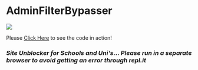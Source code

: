 # AdminFilterBypasser
![](https://cdn.discordapp.com/attachments/654671023677112320/815599805161013288/unknown.png)

Please [Click Here](https://adminfilterbypass.simer00.repl.co/) to see the code in action!

### **_Site Unblocker for Schools and Uni's... Please run in a separate browser to avoid getting an error through repl.it_**
